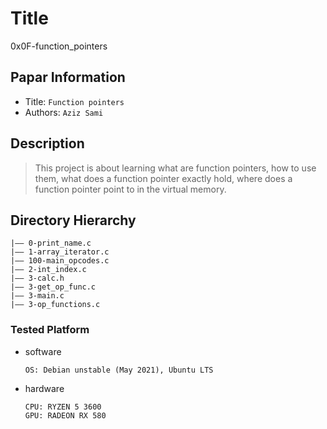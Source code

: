 Title
===
0x0F-function_pointers

## Papar Information
- Title:  `Function pointers`
- Authors:  `Aziz Sami`

## Description
> This project is about learning what are function pointers, how to use them, what does a function pointer exactly hold, where does a function pointer point to in the virtual memory.

## Directory Hierarchy
```
|—— 0-print_name.c
|—— 1-array_iterator.c
|—— 100-main_opcodes.c
|—— 2-int_index.c
|—— 3-calc.h
|—— 3-get_op_func.c
|—— 3-main.c
|—— 3-op_functions.c
```
### Tested Platform
- software
  ```
  OS: Debian unstable (May 2021), Ubuntu LTS

  ```
- hardware
  ```
  CPU: RYZEN 5 3600
  GPU: RADEON RX 580
  ```

